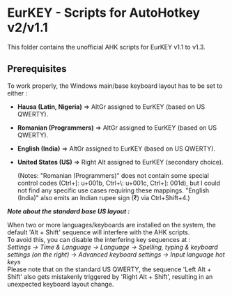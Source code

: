 # EurKEY - Scripts for AutoHotkey v2/v1.1

This folder contains the unofficial AHK scripts for EurKEY v1.1 to v1.3.

## Prerequisites

To work properly, the Windows main/base keyboard layout has to be set to either&nbsp;:

- **Hausa (Latin, Nigeria)** =&gt; AltGr assigned to EurKEY (based on US QWERTY).
- **Romanian (Programmers)** =&gt; AltGr assigned to EurKEY (based on US QWERTY).
- **English (India)** =&gt; AltGr assigned to EurKEY (based on US QWERTY).
- **United States (US)** =&gt; Right Alt assigned to EurKEY (secondary choice).

  (Notes: "Romanian (Programmers)" does not contain some special control codes (Ctrl+\[: u+001b, Ctrl+\\: u+001c, Ctrl+\]: 001d), but I could not find any specific use cases requiring these mappings. "English (India)" also emits an Indian rupee sign (₹) via Ctrl+Shift+4.)

**_Note about the standard base US layout&nbsp;:_**

When two or more languages/keyboards are installed on the system, the default 'Alt + Shift' sequence will interfere with the AHK scripts.  
To avoid this, you can disable the interfering key sequences at&nbsp;:  
*Settings -&gt; Time &amp; Language -&gt; Language -&gt; Spelling, typing &amp; keyboard settings (on the right) -&gt; Advanced keyboard settings -&gt; Input language hot keys*  
Please note that on the standard US QWERTY, the sequence 'Left Alt + Shift' also gets mistakenly triggered by 'Right Alt + Shift', resulting in an unexpected keyboard layout change.
